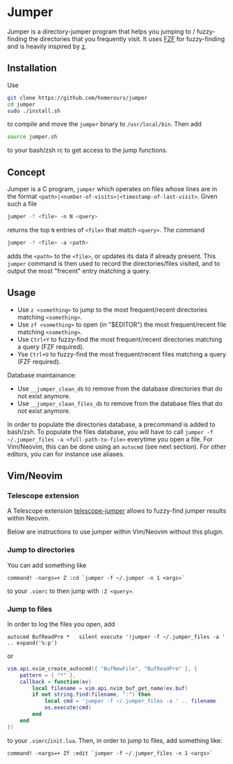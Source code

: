 # Jumper

Jumper is a directory-jumper program that helps you jumping to / fuzzy-finding the directories that you frequently visit.
It uses [FZF](https://github.com/junegunn/fzf) for fuzzy-finding and is heavily inspired by [z](https://github.com/rupa/z).

## Installation
Use
```bash
git clone https://github.com/homerours/jumper
cd jumper
sudo ./install.sh
```
to compile and move the `jumper` binary to `/usr/local/bin`. Then add 
```bash
source jumper.sh
```
to your bash/zsh rc to get access to the jump functions.

## Concept
Jumper is a C program, `jumper` which operates on files whose lines are in the format `<path>|<number-of-visits>|<timestamp-of-last-visit>`. Given such a file
```bash
jumper -f <file> -n N <query>
```
returns the top `N` entries of `<file>` that match `<query>`. The command
```bash
jumper -f <file> -a <path>
```
adds the `<path>` to the `<file>`, or updates its data if already present. This `jumper` command is then used to record the directories/files visited, and to output the most "frecent" entry matching a query.

## Usage
- Use `z <something>` to jump to the most frequent/recent directories matching `<something>`.
- Use `zf <something>` to open (in "$EDITOR") the most frequent/recent file matching `<something>`.
- Use `Ctrl+Y` to fuzzy-find the most frequent/recent directories matching a query (FZF required).
- Yse `Ctrl+U` to fuzzy-find the most frequent/recent files matching a query (FZF required).

Database maintainance:
- Use `__jumper_clean_db` to remove from the database directories that do not exist anymore.
- Use `__jumper_clean_files_db` to remove from the database files that do not exist anymore.

In order to populate the directories database, a precommand is added to bash/zsh. To populate the files database, you will have to call `jumper -f ~/.jumper_files -a <full-path-to-file>` everytime you open a file. For Vim/Neovim, this can be done using an `autocmd` (see next section). For other editors, you can for instance use aliases.

## Vim/Neovim

### Telescope extension
A Telescope extension [telescope-jumper](https://github.com/homerours/telescope-jumper) allows to fuzzy-find jumper results within Neovim. 

Below are instructions to use jumper within Vim/Neovim without this plugin.

### Jump to directories
You can add something like
```vim
command! -nargs=+ Z :cd `jumper -f ~/.jumper -n 1 <args>`
```
to your `.vimrc` to then jump with `:Z <query>`.

### Jump to files
In order to log the files you open, add
```vim
autocmd BufReadPre *   silent execute '!jumper -f ~/.jumper_files -a ' .. expand('%:p')
```
or
```lua
vim.api.nvim_create_autocmd({ "BufNewFile", "BufReadPre" }, {
    pattern = { "*" },
    callback = function(ev)
        local filename = vim.api.nvim_buf_get_name(ev.buf)
        if not string.find(filename, ":") then
            local cmd = 'jumper -f ~/.jumper_files -a ' .. filename
            os.execute(cmd)
        end
    end
})
```
to your `.vimrc`/`init.lua`. Then, in order to jump to files, add something like:
```vim
command! -nargs=+ Zf :edit `jumper -f ~/.jumper_files -n 1 <args>`
```
